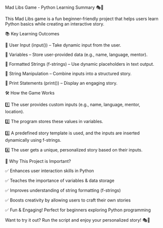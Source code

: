 Mad Libs Game - Python Learning Summary 🎭📖

This Mad Libs game is a fun beginner-friendly project that helps users learn Python basics while creating an interactive story.

📚 Key Learning Outcomes

🔹 User Input (input()) – Take dynamic input from the user.

🔹 Variables – Store user-provided data (e.g., name, language, mentor).

🔹 Formatted Strings (f-strings) – Use dynamic placeholders in text output.

🔹 String Manipulation – Combine inputs into a structured story.

🔹 Print Statements (print()) – Display an engaging story.

🛠️ How the Game Works

1️⃣ The user provides custom inputs (e.g., name, language, mentor, location).

2️⃣ The program stores these values in variables.

3️⃣ A predefined story template is used, and the inputs are inserted dynamically using f-strings.

4️⃣ The user gets a unique, personalized story based on their inputs.

🚀 Why This Project is Important?

✅ Enhances user interaction skills in Python

✅ Teaches the importance of variables & data storage

✅ Improves understanding of string formatting (f-strings)

✅ Boosts creativity by allowing users to craft their own stories

✅ Fun & Engaging! Perfect for beginners exploring Python programming

Want to try it out? Run the script and enjoy your personalized story! 🎭🚀
